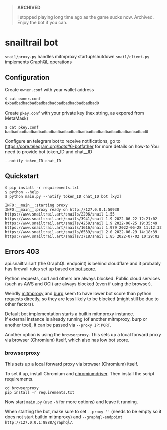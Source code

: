 > **ARCHIVED**
> 
>  I stopped playing long time ago as the game sucks now. Archived. Enjoy the bot if you can.
> 

# snailtrail bot

`snail/proxy.py` handles mitmproxy startup/shutdown
`snail/client.py` implements GraphQL operations

## Configuration

Create `owner.conf` with your wallet address

```
$ cat owner.conf
0xbadbadbadbadbadbadbadbadbadbadbadbadbad0
```

Create `pkey.conf` with your private key (hex string, as expored from MetaMask)

```
$ cat pkey.conf
badbadbadbadbadbadbadbadbadbadbadbadbadbadbadbadbadbadbadbadbad0
```

Configure an telegram bot to receive notifications, go to https://core.telegram.org/bots#6-botfather for more details on how-to
You need to provide bot token_ID and chat__ID
```
--notify token_ID chat_ID
```

## Quickstart

```
$ pip install -r requirements.txt
$ python --help
$ python main.py --notify token_ID chat_ID bot [xyz]

INFO:__main__:starting proxy
INFO:__main__:proxy ready on http://127.0.0.1:50930
https://www.snailtrail.art/snails/2206/snail 1.55
https://www.snailtrail.art/snails/3941/snail 1.9 2022-06-22 12:21:02
https://www.snailtrail.art/snails/4258/snail 1.9 2022-06-25 19:35:49
https://www.snailtrail.art/snails/1616/snail 1.979 2022-06-28 11:12:32
https://www.snailtrail.art/snails/6539/snail 2.0 2022-06-29 14:18:39
https://www.snailtrail.art/snails/3718/snail 1.85 2022-07-02 10:29:02
```

## Errors 403

api.snailtrail.art (the GraphQL endpoint) is behind cloudflare and it probably has firewall rules set up based on [bot score](https://developers.cloudflare.com/bots/concepts/bot-score).

Python requests, curl and others are always blocked. Public cloud services (such as AWS and OCI) are always blocked (even if using the browser).

Weirdly [mitmproxy](https://mitmproxy.org/) and [burp](https://portswigger.net/burp) seem to have lower bot score than python requests directly, so they are less likely to be blocked (might still be due to other factors).

Default bot implementation starts a builtin mitmproxy instance.  
If external instance is already running (of another mitmproxy, burp or another tool), it can be passed via `--proxy IP:PORT`.

Another option is using the `browserproxy`. This sets up a local forward proxy via browser (Chromium) itself, which also has low bot score.

### browserproxy

This sets up a local forward proxy via browser (Chromium) itself.

To set it up, install Chromium and [chromiumdriver](https://chromedriver.chromium.org/). Then install the script requirements.

```
cd browserproxy
pip install -r requirements.txt
```

Now start `main.py` (use `-h` for more options) and leave it running.

When starting the bot, make sure to set `--proxy ''` (needs to be empty so it does not start builtin mitmproxy) and `--graphql-endpoint http://127.0.0.1:8888/graphql/`.
